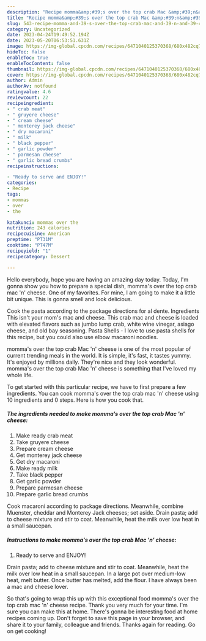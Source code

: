 ```yaml
---
description: "Recipe momma&amp;#39;s over the top crab Mac &amp;#39;n&amp;#39; cheese yang Very Delicious"
title: "Recipe momma&amp;#39;s over the top crab Mac &amp;#39;n&amp;#39; cheese yang Very Delicious"
slug: 543-recipe-momma-and-39-s-over-the-top-crab-mac-and-39-n-and-39-cheese-yang-very-delicious
category: Uncategorized
date: 2023-04-24T19:49:52.194Z
date: 2023-05-20T06:53:51.631Z
image: https://img-global.cpcdn.com/recipes/6471040125370368/680x482cq70/mommas-over-the-top-crab-mac-n-cheese-recipe-main-photo.jpg
hideToc: false
enableToc: true
enableTocContent: false
thumbnail: https://img-global.cpcdn.com/recipes/6471040125370368/680x482cq70/mommas-over-the-top-crab-mac-n-cheese-recipe-main-photo.jpg
cover: https://img-global.cpcdn.com/recipes/6471040125370368/680x482cq70/mommas-over-the-top-crab-mac-n-cheese-recipe-main-photo.jpg
author: Admin
authorAv: notfound
ratingvalue: 4.6
reviewcount: 22
recipeingredient:
- " crab meat"
- " gruyere cheese"
- " cream cheese"
- " monterey jack cheese"
- " dry macaroni"
- " milk"
- " black pepper"
- " garlic powder"
- " parmesan cheese"
- " garlic bread crumbs"
recipeinstructions:

- "Ready to serve and ENJOY!"
categories:
- Recipe
tags:
- mommas
- over
- the

katakunci: mommas over the 
nutrition: 243 calories
recipecuisine: American
preptime: "PT31M"
cooktime: "PT47M"
recipeyield: "1"
recipecategory: Dessert

---
```



Hello everybody, hope you are having an amazing day today. Today, I'm gonna show you how to prepare a special dish, momma&#39;s over the top crab mac &#39;n&#39; cheese. One of my favorites. For mine, I am going to make it a little bit unique. This is gonna smell and look delicious.

Cook the pasta according to the package directions for al dente. Ingredients This isn&#39;t your mom&#39;s mac and cheese. This crab mac and cheese is loaded with elevated flavors such as jumbo lump crab, white wine vinegar, asiago cheese, and old bay seasoning. Pasta Shells - I love to use pasta shells for this recipe, but you could also use elbow macaroni noodles.

momma&#39;s over the top crab Mac &#39;n&#39; cheese is one of the most popular of current trending meals in the world. It is simple, it's fast, it tastes yummy. It's enjoyed by millions daily. They're nice and they look wonderful. momma&#39;s over the top crab Mac &#39;n&#39; cheese is something that I've loved my whole life.


To get started with this particular recipe, we have to first prepare a few ingredients. You can cook momma&#39;s over the top crab mac &#39;n&#39; cheese using 10 ingredients and 0 steps. Here is how you cook that.

<!--inarticleads1-->

##### The ingredients needed to make momma&#39;s over the top crab Mac &#39;n&#39; cheese:

1. Make ready  crab meat
1. Take  gruyere cheese
1. Prepare  cream cheese
1. Get  monterey jack cheese
1. Get  dry macaroni
1. Make ready  milk
1. Take  black pepper
1. Get  garlic powder
1. Prepare  parmesan cheese
1. Prepare  garlic bread crumbs


Cook macaroni according to package directions. Meanwhile, combine Muenster, cheddar and Monterey Jack cheeses; set aside. Drain pasta; add to cheese mixture and stir to coat. Meanwhile, heat the milk over low heat in a small saucepan. 

<!--inarticleads2-->

##### Instructions to make momma&#39;s over the top crab Mac &#39;n&#39; cheese:


1. Ready to serve and ENJOY!

Drain pasta; add to cheese mixture and stir to coat. Meanwhile, heat the milk over low heat in a small saucepan. In a large pot over medium-low heat, melt butter. Once butter has melted, add the flour. I have always been a mac and cheese lover. 

So that's going to wrap this up with this exceptional food momma&#39;s over the top crab mac &#39;n&#39; cheese recipe. Thank you very much for your time. I'm sure you can make this at home. There's gonna be interesting food at home recipes coming up. Don't forget to save this page in your browser, and share it to your family, colleague and friends. Thanks again for reading. Go on get cooking!
